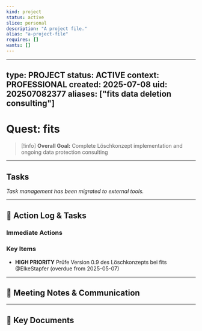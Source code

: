 ```yaml
---
kind: project
status: active
slice: personal
description: "A project file."
alias: "a-project-file"
requires: []
wants: []
---
```

---
type: PROJECT
status: ACTIVE
context: PROFESSIONAL
created: 2025-07-08
uid: 202507082377
aliases: ["fits data deletion consulting"]
---

# Quest: fits

> [!info]
> **Overall Goal:** Complete Löschkonzept implementation and ongoing data protection consulting

---

## Tasks

*Task management has been migrated to external tools.*

---

## 📝 Action Log & Tasks

### Immediate Actions
### Key Items
- **HIGH PRIORITY** Prüfe Version 0.9 des Löschkonzepts bei fits @ElkeStapfer (overdue from 2025-05-07)

---

## 💬 Meeting Notes & Communication

---

## 📎 Key Documents
